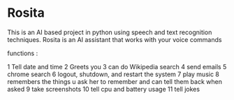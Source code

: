 # Rosita
This is an AI based project in python using speech and text recognition techniques. Rosita is an AI assistant that works with your voice commands

functions :

1 Tell date and time 2 Greets you 3 can do Wikipedia search 4 send emails 5 chrome search 6 logout, shutdown, and restart the system 7 play music 8 remembers the things u ask her to remember and can tell them back when asked 9 take screenshots 10 tell cpu and battery usage 11 tell jokes
